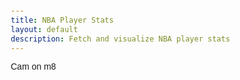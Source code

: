 ```yaml
---
title: NBA Player Stats
layout: default
description: Fetch and visualize NBA player stats
---
```


Cam on m8
<html lang="en">

<head>
    <meta charset="UTF-8">
    <meta name="viewport" content="width=device-width, initial-scale=1.0">
    <title>NBA Player Stats</title>
    <script src="https://ajax.googleapis.com/ajax/libs/jquery/3.6.0/jquery.min.js"></script>
    <script src="https://cdn.jsdelivr.net/npm/chart.js"></script>
    <style>
        body {
            font-family: Arial, sans-serif;
            margin: 20px;
        }

        table {
            width: 100%;
            border-collapse: collapse;
            margin-top: 20px;
        }

        table th, table td {
            border: 1px solid #ddd;
            padding: 8px;
        }

        table th {
            background-color: #f2f2f2;
        }
    </style>
</head>

<body>

<input type="text" id="playerName" placeholder="Enter player name">
<button onclick="fetchPlayerData()">Get Player Stats</button>
<h3>General Info</h3>
<table id="playerTable">
    <thead>
        <tr>
            <th>Parameter</th>
            <th>Value</th>
        </tr>
    </thead>
    <tbody></tbody>
</table>

<h3>Detailed Stats</h3>
<table id="statsTable">
    <thead>
        <tr>
            <th>Stat</th>
            <th>Value</th>
        </tr>
    </thead>
    <tbody></tbody>
</table>

<script>
function fetchPlayerData() {
    const playerName = document.getElementById("playerName").value.split(" ");
    const firstName = playerName[0];
    const lastName = playerName[1];

    fetch(`https://www.balldontlie.io/api/v1/players?search=${firstName}%20${lastName}`)
        .then(response => response.json())
        .then(data => {
            const player = data.data[0];
            displayGeneralInfo(player);

            // Fetch detailed stats using player's ID for the 2022 season
            fetch(`https://www.balldontlie.io/api/v1/season_averages?season=2022&player_ids[]=${player.id}`)
                .then(response => response.json())
                .then(statsData => {
                    if (statsData.data && statsData.data.length > 0) {
                        displayDetailedStats(statsData.data[0]);
                    } else {
                        alert("Detailed stats not available for this player.");
                    }
                });
        })
        .catch(error => {
            console.error("Error fetching player data:", error);
        });
}

function displayGeneralInfo(player) {
    const playerTable = document.querySelector("#playerTable tbody");
    playerTable.innerHTML = `
        <tr><td>Name</td><td>${player.first_name} ${player.last_name}</td></tr>
        <tr><td>Position</td><td>${player.position}</td></tr>
        <tr><td>Height</td><td>${player.height_feet} ft ${player.height_inches} in</td></tr>
        <tr><td>Weight</td><td>${player.weight_pounds} lbs</td></tr>
        <tr><td>Team</td><td>${player.team.full_name}</td></tr>
    `;
}

function displayDetailedStats(stats) {
    const statsTable = document.querySelector("#statsTable tbody");
    statsTable.innerHTML = ""; // Clear previous data

    const statNames = {
        "games_played": "Games Played",
        "player_id": "Player ID",
        "season": "Season",
        "min": "Minutes Played",
        "fgm": "Field Goals Made",
        "fga": "Field Goals Attempted",
        "fg3m": "Three-Point Field Goals Made",
        "fg3a": "Three-Point Field Goals Attempted",
        "ftm": "Free Throws Made",
        "fta": "Free Throws Attempted",
        "oreb": "Offensive Rebounds",
        "dreb": "Defensive Rebounds",
        "reb": "Total Rebounds",
        "ast": "Assists",
        "stl": "Steals",
        "blk": "Blocks",
        "turnover": "Turnovers",
        "pf": "Personal Fouls",
        "pts": "Points",
        "fg_pct": "Field Goal Percentage",
        "fg3_pct": "Three-Point Field Goal Percentage",
        "ft_pct": "Free Throw Percentage"
    };

    for (const key in stats) {
        if (statNames[key]) {
            const row = `<tr><td>${statNames[key]}</td><td>${stats[key]}</td></tr>`;
            statsTable.innerHTML += row;
        }
    }
}

</script>



</body>
</html>
